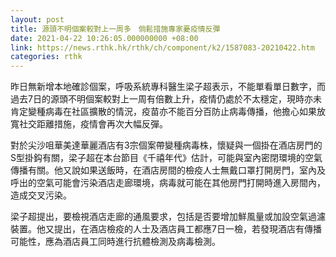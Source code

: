 ```yaml
---
layout: post
title: 源頭不明個案較對上一周多　倘鬆措施專家憂疫情反彈
date: 2021-04-22 10:26:05.000000000 +08:00
link: https://news.rthk.hk/rthk/ch/component/k2/1587083-20210422.htm
categories: rthk
---
```


昨日無新增本地確診個案，呼吸系統專科醫生梁子超表示，不能單看單日數字，而過去7日的源頭不明個案較對上一周有倍數上升，疫情仍處於不太穩定，現時亦未肯定變種病毒在社區擴散的情況，疫苗亦不能百分百防止病毒傳播，他擔心如果放寬社交距離措施，疫情會再次大幅反彈。

對於尖沙咀華美達華麗酒店有3宗個案帶變種病毒株，懷疑與一個掛在酒店房門的S型掛鈎有關，梁子超在本台節目《千禧年代》估計，可能與室內密閉環境的空氣傳播有關。他又說如果送飯時，在酒店房間的檢疫人士無戴口罩打開房門，室內及呼出的空氣可能會污染酒店走廊環境，病毒就可能在其他房門打開時進入房間內，造成交叉污染。

梁子超提出，要檢視酒店走廊的通風要求，包括是否要增加鮮風量或加設空氣過濾裝置。他又提出，在酒店檢疫的人士及酒店員工都應7日一檢，若發現酒店有傳播可能性，應為酒店員工同時進行抗體檢測及病毒檢測。
